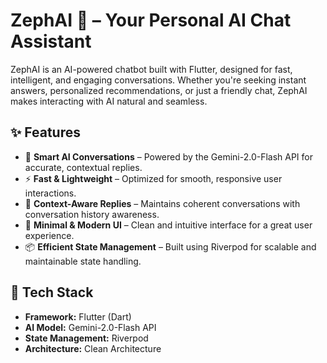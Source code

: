 # ZephAI 🤖 – Your Personal AI Chat Assistant

ZephAI is an AI-powered chatbot built with Flutter, designed for fast, intelligent, and engaging conversations. Whether you're seeking instant answers, personalized recommendations, or just a friendly chat, ZephAI makes interacting with AI natural and seamless.

## ✨ Features

- 🔹 **Smart AI Conversations** – Powered by the Gemini-2.0-Flash API for accurate, contextual replies.
- ⚡ **Fast & Lightweight** – Optimized for smooth, responsive user interactions.
- 🧠 **Context-Aware Replies** – Maintains coherent conversations with conversation history awareness.
- 🎨 **Minimal & Modern UI** – Clean and intuitive interface for a great user experience.
- 📦 **Efficient State Management** – Built using Riverpod for scalable and maintainable state handling.

## 🧱 Tech Stack

- **Framework:** Flutter (Dart)
- **AI Model:** Gemini-2.0-Flash API
- **State Management:** Riverpod
- **Architecture:** Clean Architecture



